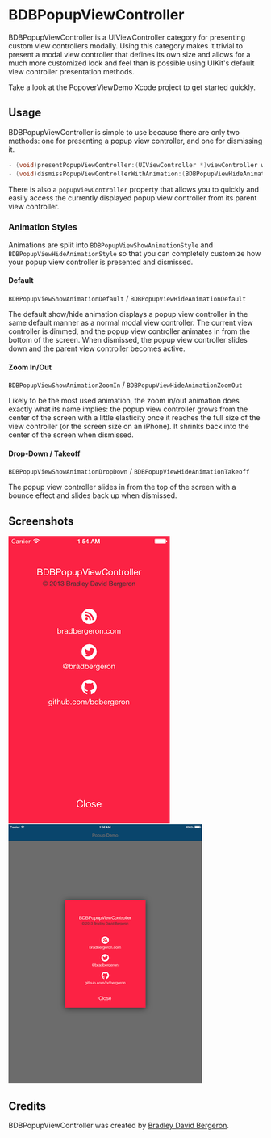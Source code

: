 # BDBPopupViewController

BDBPopupViewController is a UIViewController category for presenting custom view controllers modally. Using this category makes it trivial to present a modal view controller that defines its own size and allows for a much more customized look and feel than is possible using UIKit's default view controller presentation methods.

Take a look at the PopoverViewDemo Xcode project to get started quickly.

## Usage

BDBPopupViewController is simple to use because there are only two methods: one for presenting a popup view controller, and one for dismissing it.

```objective-c
- (void)presentPopupViewController:(UIViewController *)viewController withAnimation:(BDBPopupViewShowAnimationStyle)animation completion:(void (^)(void))completion;
- (void)dismissPopupViewControllerWithAnimation:(BDBPopupViewHideAnimationStyle)animation completion:(void (^)(void))completion;
```

There is also a `popupViewController` property that allows you to quickly and easily access the currently displayed popup view controller from its parent view controller.

### Animation Styles

Animations are split into `BDBPopupViewShowAnimationStyle` and `BDBPopupViewHideAnimationStyle` so that you can completely customize how your popup view controller is presented and dismissed.

#### Default

`BDBPopupViewShowAnimationDefault` / `BDBPopupViewHideAnimationDefault`

The default show/hide animation displays a popup view controller in the same default manner as a normal modal view controller. The current view controller is dimmed, and the popup view controller animates in from the bottom of the screen. When dismissed, the popup view controller slides down and the parent view controller becomes active.

#### Zoom In/Out

`BDBPopupViewShowAnimationZoomIn` / `BDBPopupViewHideAnimationZoomOut`

Likely to be the most used animation, the zoom in/out animation does exactly what its name implies: the popup view controller grows from the center of the screen with a little elasticity once it reaches the full size of the view controller (or the screen size on an iPhone). It shrinks back into the center of the screen when dismissed.

#### Drop-Down / Takeoff

`BDBPopupViewShowAnimationDropDown` / `BDBPopupViewHideAnimationTakeoff`

The popup view controller slides in from the top of the screen with a bounce effect and slides back up when dismissed.

## Screenshots
![iPhone Screenshot](iPhone.png)
![iPad Screenshot](iPad.png)

## Credits

BDBPopupViewController was created by [Bradley David Bergeron](http://www.bradbergeron.com). 

